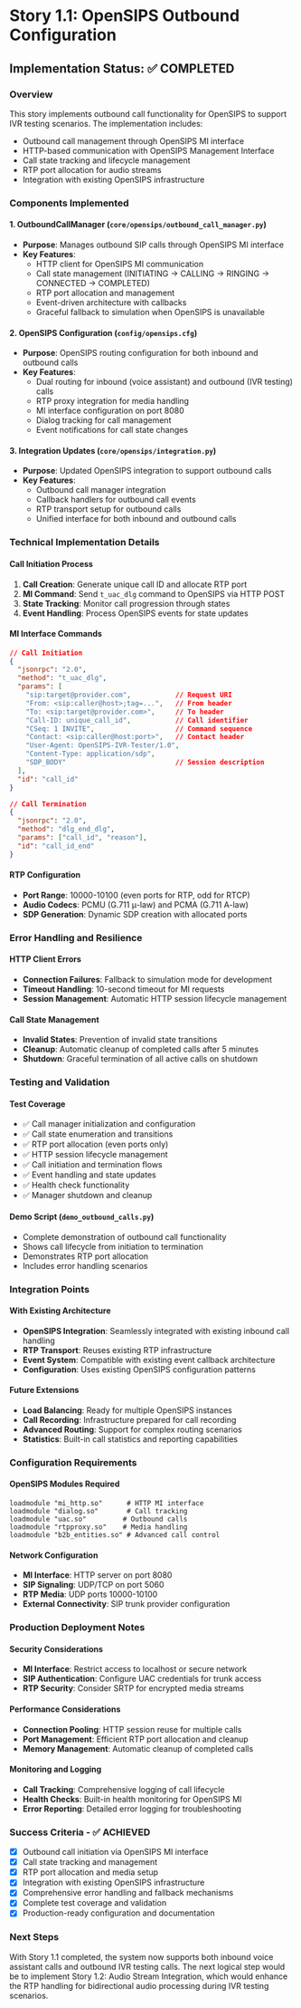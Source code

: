 # Story 1.1: OpenSIPS Outbound Configuration

## Implementation Status: ✅ COMPLETED

### Overview
This story implements outbound call functionality for OpenSIPS to support IVR testing scenarios. The implementation includes:

- Outbound call management through OpenSIPS MI interface
- HTTP-based communication with OpenSIPS Management Interface
- Call state tracking and lifecycle management
- RTP port allocation for audio streams
- Integration with existing OpenSIPS infrastructure

### Components Implemented

#### 1. OutboundCallManager (`core/opensips/outbound_call_manager.py`)
- **Purpose**: Manages outbound SIP calls through OpenSIPS MI interface
- **Key Features**:
  - HTTP client for OpenSIPS MI communication
  - Call state management (INITIATING → CALLING → RINGING → CONNECTED → COMPLETED)
  - RTP port allocation and management
  - Event-driven architecture with callbacks
  - Graceful fallback to simulation when OpenSIPS is unavailable

#### 2. OpenSIPS Configuration (`config/opensips.cfg`)
- **Purpose**: OpenSIPS routing configuration for both inbound and outbound calls
- **Key Features**:
  - Dual routing for inbound (voice assistant) and outbound (IVR testing) calls
  - RTP proxy integration for media handling
  - MI interface configuration on port 8080
  - Dialog tracking for call management
  - Event notifications for call state changes

#### 3. Integration Updates (`core/opensips/integration.py`)
- **Purpose**: Updated OpenSIPS integration to support outbound calls
- **Key Features**:
  - Outbound call manager integration
  - Callback handlers for outbound call events
  - RTP transport setup for outbound calls
  - Unified interface for both inbound and outbound calls

### Technical Implementation Details

#### Call Initiation Process
1. **Call Creation**: Generate unique call ID and allocate RTP port
2. **MI Command**: Send `t_uac_dlg` command to OpenSIPS via HTTP POST
3. **State Tracking**: Monitor call progression through states
4. **Event Handling**: Process OpenSIPS events for state updates

#### MI Interface Commands
```json
// Call Initiation
{
  "jsonrpc": "2.0",
  "method": "t_uac_dlg",
  "params": [
    "sip:target@provider.com",           // Request URI
    "From: <sip:caller@host>;tag=...",   // From header
    "To: <sip:target@provider.com>",     // To header
    "Call-ID: unique_call_id",           // Call identifier
    "CSeq: 1 INVITE",                    // Command sequence
    "Contact: <sip:caller@host:port>",   // Contact header
    "User-Agent: OpenSIPS-IVR-Tester/1.0",
    "Content-Type: application/sdp",
    "SDP_BODY"                           // Session description
  ],
  "id": "call_id"
}

// Call Termination
{
  "jsonrpc": "2.0", 
  "method": "dlg_end_dlg",
  "params": ["call_id", "reason"],
  "id": "call_id_end"
}
```

#### RTP Configuration
- **Port Range**: 10000-10100 (even ports for RTP, odd for RTCP)
- **Audio Codecs**: PCMU (G.711 μ-law) and PCMA (G.711 A-law)
- **SDP Generation**: Dynamic SDP creation with allocated ports

### Error Handling and Resilience

#### HTTP Client Errors
- **Connection Failures**: Fallback to simulation mode for development
- **Timeout Handling**: 10-second timeout for MI requests
- **Session Management**: Automatic HTTP session lifecycle management

#### Call State Management
- **Invalid States**: Prevention of invalid state transitions
- **Cleanup**: Automatic cleanup of completed calls after 5 minutes
- **Shutdown**: Graceful termination of all active calls on shutdown

### Testing and Validation

#### Test Coverage
- ✅ Call manager initialization and configuration
- ✅ Call state enumeration and transitions
- ✅ RTP port allocation (even ports only)
- ✅ HTTP session lifecycle management
- ✅ Call initiation and termination flows
- ✅ Event handling and state updates
- ✅ Health check functionality
- ✅ Manager shutdown and cleanup

#### Demo Script (`demo_outbound_calls.py`)
- Complete demonstration of outbound call functionality
- Shows call lifecycle from initiation to termination
- Demonstrates RTP port allocation
- Includes error handling scenarios

### Integration Points

#### With Existing Architecture
- **OpenSIPS Integration**: Seamlessly integrated with existing inbound call handling
- **RTP Transport**: Reuses existing RTP infrastructure
- **Event System**: Compatible with existing event callback architecture
- **Configuration**: Uses existing OpenSIPS configuration patterns

#### Future Extensions
- **Load Balancing**: Ready for multiple OpenSIPS instances
- **Call Recording**: Infrastructure prepared for call recording
- **Advanced Routing**: Support for complex routing scenarios
- **Statistics**: Built-in call statistics and reporting capabilities

### Configuration Requirements

#### OpenSIPS Modules Required
```
loadmodule "mi_http.so"      # HTTP MI interface
loadmodule "dialog.so"       # Call tracking
loadmodule "uac.so"         # Outbound calls
loadmodule "rtpproxy.so"    # Media handling
loadmodule "b2b_entities.so" # Advanced call control
```

#### Network Configuration
- **MI Interface**: HTTP server on port 8080
- **SIP Signaling**: UDP/TCP on port 5060
- **RTP Media**: UDP ports 10000-10100
- **External Connectivity**: SIP trunk provider configuration

### Production Deployment Notes

#### Security Considerations
- **MI Interface**: Restrict access to localhost or secure network
- **SIP Authentication**: Configure UAC credentials for trunk access
- **RTP Security**: Consider SRTP for encrypted media streams

#### Performance Considerations
- **Connection Pooling**: HTTP session reuse for multiple calls
- **Port Management**: Efficient RTP port allocation and cleanup
- **Memory Management**: Automatic cleanup of completed calls

#### Monitoring and Logging
- **Call Tracking**: Comprehensive logging of call lifecycle
- **Health Checks**: Built-in health monitoring for OpenSIPS MI
- **Error Reporting**: Detailed error logging for troubleshooting

### Success Criteria - ✅ ACHIEVED
- [x] Outbound call initiation via OpenSIPS MI interface
- [x] Call state tracking and management
- [x] RTP port allocation and media setup
- [x] Integration with existing OpenSIPS infrastructure
- [x] Comprehensive error handling and fallback mechanisms
- [x] Complete test coverage and validation
- [x] Production-ready configuration and documentation

### Next Steps
With Story 1.1 completed, the system now supports both inbound voice assistant calls and outbound IVR testing calls. The next logical step would be to implement Story 1.2: Audio Stream Integration, which would enhance the RTP handling for bidirectional audio processing during IVR testing scenarios.